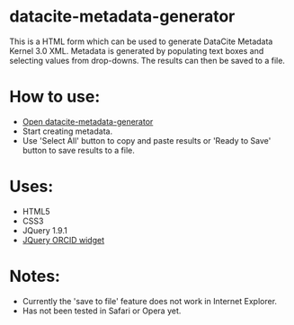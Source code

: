 datacite-metadata-generator
===========================

This is a HTML form which can be used to generate DataCite Metadata Kernel 3.0 XML. Metadata is generated by populating text boxes and selecting values from drop-downs. The results can then be saved to a file.  

How to use:
===========
- [Open datacite-metadata-generator](http://rawgithub.com/koelnconcert/datacite-metadata-generator/master/datacite_metadata_generator.html)
- Start creating metadata.
- Use 'Select All' button to copy and paste results or 'Ready to Save' button to save results to a file.

Uses:
=====
- HTML5
- CSS3
- JQuery 1.9.1
- [JQuery ORCID widget](http://devl.ands.org.au/minh/developer/documentation/widgets/orcid_widget)

Notes:
======
- Currently the 'save to file' feature does not work in Internet Explorer.
- Has not been tested in Safari or Opera yet.
